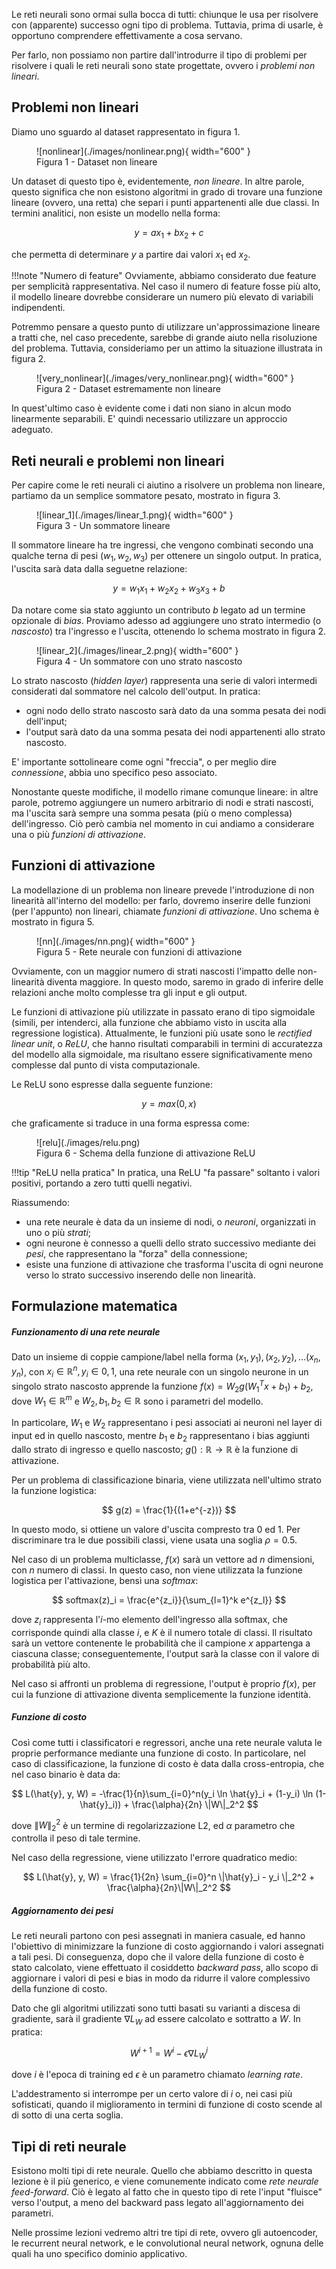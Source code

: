 Le reti neurali sono ormai sulla bocca di tutti: chiunque le usa per risolvere con (apparente) successo ogni tipo di problema. Tuttavia, prima di usarle, è opportuno comprendere effettivamente a cosa servano.

Per farlo, non possiamo non partire dall'introdurre il tipo di problemi per risolvere i quali le reti neurali sono state progettate, ovvero i *problemi non lineari*.

## Problemi non lineari

Diamo uno sguardo al dataset rappresentato in figura 1.

<figure markdown>
  ![nonlinear](./images/nonlinear.png){ width="600" }
  <figcaption>Figura 1 - Dataset non lineare</figcaption>
</figure>

Un dataset di questo tipo è, evidentemente, *non lineare*. In altre parole, questo significa che non esistono algoritmi in grado di trovare una funzione lineare (ovvero, una retta) che separi i punti appartenenti alle due classi. In termini analitici, non esiste un modello nella forma:

$$
y = ax_1 + bx_2 + c
$$

che permetta di determinare $y$ a partire dai valori $x_1$ ed $x_2$.

!!!note "Numero di feature"
    Ovviamente, abbiamo considerato due feature per semplicità rappresentativa. Nel caso il numero di feature fosse più alto, il modello lineare dovrebbe considerare un numero più elevato di variabili indipendenti.

Potremmo pensare a questo punto di utilizzare un'approssimazione lineare a tratti che, nel caso precedente, sarebbe di grande aiuto nella risoluzione del problema. Tuttavia, consideriamo per un attimo la situazione illustrata in figura 2.

<figure markdown>
  ![very_nonlinear](./images/very_nonlinear.png){ width="600" }
  <figcaption>Figura 2 - Dataset estremamente non lineare</figcaption>
</figure>

In quest'ultimo caso è evidente come i dati non siano in alcun modo linearmente separabili. E' quindi necessario utilizzare un approccio adeguato.

## Reti neurali e problemi non lineari

Per capire come le reti neurali ci aiutino a risolvere un problema non lineare, partiamo da un semplice sommatore pesato, mostrato in figura 3.

<figure markdown>
  ![linear_1](./images/linear_1.png){ width="600" }
  <figcaption>Figura 3 - Un sommatore lineare</figcaption>
</figure>

Il sommatore lineare ha tre ingressi, che vengono combinati secondo una qualche terna di pesi $(w_1, w_2, w_3)$ per ottenere un singolo output. In pratica, l'uscita sarà data dalla seguetne relazione:

$$
y = w_1 x_1 + w_2 x_2 + w_3 x_3 + b
$$

Da notare come sia stato aggiunto un contributo $b$ legato ad un termine opzionale di *bias*. Proviamo adesso ad aggiungere uno strato intermedio (o *nascosto*) tra l'ingresso e l'uscita, ottenendo lo schema mostrato in figura 2.

<figure markdown>
  ![linear_2](./images/linear_2.png){ width="600" }
  <figcaption>Figura 4 - Un sommatore con uno strato nascosto</figcaption>
</figure>

Lo strato nascosto (*hidden layer*) rappresenta una serie di valori intermedi considerati dal sommatore nel calcolo dell'output. In pratica:

* ogni nodo dello strato nascosto sarà dato da una somma pesata dei nodi dell'input;
* l'output sarà dato da una somma pesata dei nodi appartenenti allo strato nascosto.

E' importante sottolineare come ogni "freccia", o per meglio dire *connessione*, abbia uno specifico peso associato.

Nonostante queste modifiche, il modello rimane comunque lineare: in altre parole, potremo aggiungere un numero arbitrario di nodi e strati nascosti, ma l'uscita sarà sempre una somma pesata (più o meno complessa) dell'ingresso. Ciò però cambia nel momento in cui andiamo a considerare una o più *funzioni di attivazione*.

## Funzioni di attivazione

La modellazione di un problema non lineare prevede l'introduzione di non linearità all'interno del modello: per farlo, dovremo inserire delle funzioni (per l'appunto) non lineari, chiamate *funzioni di attivazione*. Uno schema è mostrato in figura 5.

<figure markdown>
  ![nn](./images/nn.png){ width="600" }
  <figcaption>Figura 5 - Rete neurale con funzioni di attivazione</figcaption>
</figure>

Ovviamente, con un maggior numero di strati nascosti l'impatto delle non-linearità diventa maggiore. In questo modo, saremo in grado di inferire delle relazioni anche molto complesse tra gli input e gli output.

Le funzioni di attivazione più utilizzate in passato erano di tipo sigmoidale (simili, per intenderci, alla funzione che abbiamo visto in uscita alla regressione logistica). Attualmente, le funzioni più usate sono le *rectified linear unit*, o *ReLU*, che hanno risultati comparabili in termini di accuratezza del modello alla sigmoidale, ma risultano essere significativamente meno complesse dal punto di vista computazionale.

Le ReLU sono espresse dalla seguente funzione:

$$
y = max(0, x)
$$

che graficamente si traduce in una forma espressa come:

<figure markdown>
  ![relu](./images/relu.png)
  <figcaption>Figura 6 - Schema della funzione di attivazione ReLU</figcaption>
</figure>

!!!tip "ReLU nella pratica"
    In pratica, una ReLU "fa passare" soltanto i valori positivi, portando a zero tutti quelli negativi.

Riassumendo:

* una rete neurale è data da un insieme di nodi, o *neuroni*, organizzati in uno o più *strati*;
* ogni neurone è connesso a quelli dello strato successivo mediante dei *pesi*, che rappresentano la "forza" della connessione;
* esiste una funzione di attivazione che trasforma l'uscita di ogni neurone verso lo strato successivo inserendo delle non linearità.

## Formulazione matematica

##### Funzionamento di una rete neurale

Dato un insieme di coppie campione/label nella forma $(x_1, y_1), (x_2, y_2), \ldots (x_n, y_n)$, con $x_i \in \mathbb{R}^n, y_i \in {0, 1}$, una rete neurale con un singolo neurone in un singolo strato nascosto apprende la funzione $f(x)=W_2 g(W_1^T x + b_1)+b_2$, dove $W_1 \in \mathbb{R}^m$ e $W_2, b_1, b_2 \in \mathbb{R}$ sono i parametri del modello.

In particolare, $W_1$ e $W_2$ rappresentano i pesi associati ai neuroni nel layer di input ed in quello nascosto, mentre $b_1$ e $b_2$ rappresentano i bias aggiunti dallo strato di ingresso e quello nascosto; $g(): \mathbb{R} \rightarrow \mathbb{R}$ è la funzione di attivazione.

Per un problema di classificazione binaria, viene utilizzata nell'ultimo strato la funzione logistica:

$$
g(z) = \frac{1}{(1+e^{-z})}
$$

In questo modo, si ottiene un valore d'uscita compresto tra $0$ ed $1$. Per discriminare tra le due possibili classi, viene usata una soglia $\rho=0.5$.

Nel caso di un problema multiclasse, $f(x)$ sarà un vettore ad $n$ dimensioni, con $n$ numero di classi. In questo caso, non viene utilizzata la funzione logistica per l'attivazione, bensì una *softmax*:

$$
softmax(z)_i = \frac{e^{z_i}}{\sum_{l=1}^k e^{z_l}}
$$

dove $z_i$ rappresenta l'$i$-mo elemento dell'ingresso alla softmax, che corrisponde quindi alla classe $i$, e $K$ è il numero totale di classi. Il risultato sarà un vettore contenente le probabilità che il campione $x$ appartenga a ciascuna classe; conseguentemente, l'output sarà la classe con il valore di probabilità più alto.

Nel caso si affronti un problema di regressione, l'output è proprio $f(x)$, per cui la funzione di attivazione diventa semplicemente la funzione identità.

##### Funzione di costo

Così come tutti i classificatori e regressori, anche una rete neurale valuta le proprie performance mediante una funzione di costo. In particolare, nel caso di classificazione, la funzione di costo è data dalla cross-entropia, che nel caso binario è data da:

$$
L(\hat{y}, y, W) = -\frac{1}{n}\sum_{i=0}^n(y_i \ln \hat{y}_i + (1-y_i) \ln (1-\hat{y}_i)) + \frac{\alpha}{2n} \|W\|_2^2
$$

dove $\|W\|_2^2$ è un termine di regolarizzazione L2, ed $\alpha$ parametro che controlla il peso di tale termine.

Nel caso della regressione, viene utilizzato l'errore quadratico medio:

$$
L(\hat{y}, y, W) = \frac{1}{2n} \sum_{i=0}^n \|\hat{y}_i - y_i \|_2^2 + \frac{\alpha}{2n}\|W\|_2^2
$$

##### Aggiornamento dei pesi

Le reti neurali partono con pesi assegnati in maniera casuale, ed hanno l'obiettivo di minimizzare la funzione di costo aggiornando i valori assegnati a tali pesi. Di conseguenza, dopo che il valore della funzione di costo è stato calcolato, viene effettuato il cosiddetto *backward pass*, allo scopo di aggiornare i valori di pesi e bias in modo da ridurre il valore complessivo della funzione di costo.

Dato che gli algoritmi utilizzati sono tutti basati su varianti a discesa di gradiente, sarà il gradiente $\nabla L_W$ ad essere calcolato e sottratto a $W$. In pratica:

$$
W^{i+1}=W^i - \epsilon \nabla L_W^i
$$

dove $i$ è l'epoca di training ed $\epsilon$ è un parametro chiamato *learning rate*.

L'addestramento si interrompe per un certo valore di $i$ o, nei casi più sofisticati, quando il miglioramento in termini di funzione di costo scende al di sotto di una certa soglia.

## Tipi di reti neurale

Esistono molti tipi di rete neurale. Quello che abbiamo descritto in questa lezione è il più generico, e viene comunemente indicato come *rete neurale feed-forward*. Ciò è legato al fatto che in questo tipo di rete l'input "fluisce" verso l'output, a meno del backward pass legato all'aggiornamento dei parametri.

Nelle prossime lezioni vedremo altri tre tipi di rete, ovvero gli autoencoder, le recurrent neural network, e le convolutional neural network, ognuna delle quali ha uno specifico dominio applicativo.
